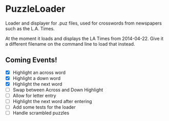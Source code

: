 # PuzzleLoader

Loader and displayer for .puz files, used for crosswords from newspapers such as the L.A. Times.

At the moment it loads and displays the LA Times from 2014-04-22. Give it a different filename on
the command line to load that instead.

## Coming Events!

- [x] Highlight an across word
- [x] Highlight a down word
- [x] Highlight the next word
- [ ] Swap between Across and Down Highlight
- [ ] Allow for letter entry
- [ ] Highlight the next word after entering
- [ ] Add some tests for the loader
- [ ] Handle scrambled puzzles
